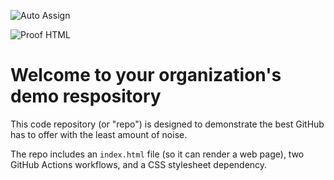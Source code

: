 ![Auto Assign](https://github.com/ByteBotX/demo-repository/actions/workflows/auto-assign.yml/badge.svg)

![Proof HTML](https://github.com/ByteBotX/demo-repository/actions/workflows/proof-html.yml/badge.svg)

# Welcome to your organization's demo respository
This code repository (or "repo") is designed to demonstrate the best GitHub has to offer with the least amount of noise.

The repo includes an `index.html` file (so it can render a web page), two GitHub Actions workflows, and a CSS stylesheet dependency.
